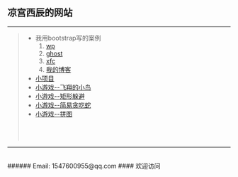 ## 凉宫西辰的网站

***

> + 我用bootstrap写的案例
>   1. [wp](http://www.hsianglee.top/wp/)
>   2. [ghost](http://www.hsianglee.top/ghost/)
>   3. [xfc](http://www.hsianglee.top/xfc/)
>   4. [我的博客](http://www.hsianglee.top/blog/)<br />
> + [小项目](http://www.hsianglee.top/fgm/)<br />
> + [小游戏--飞翔的小鸟](http://www.hsianglee.top/fly/)<br />
> + [小游戏--矩形躲避](http://www.hsianglee.top/line/)<br />
> + [小游戏--简易贪吃蛇](http://www.hsianglee.top/snake/)<br />
> + [小游戏--拼图](http://www.hsianglee.top/puzzle/)<br />
<br /><br /><br />

---
<br />
###### Email: 1547600955@qq.com
#### 欢迎访问
